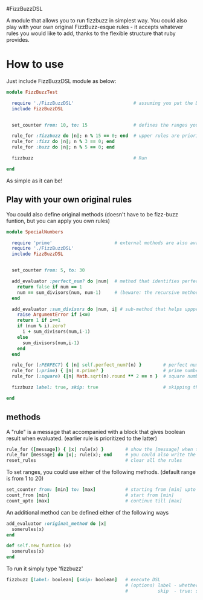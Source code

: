 
#FizzBuzzDSL

A module that allows you to run fizzbuzz in simplest way.
You could also play with your own original FizzBuzz-esque rules - it accepts whatever rules you would like to add, thanks to the flexible structure that ruby provides.

# How to use

Just include FizzBuzzDSL module as below:


```ruby
module FizzBuzzTest

  require './FizzBuzzDSL'                      # assuming you put the DSL in your current folder
  include FizzBuzzDSL


  set_counter from: 10, to: 15                 # defines the ranges you would like to assess

  rule_for :fizzbuzz do |n|; n % 15 == 0; end  # upper rules are prioritised
  rule_for :fizz do |n|; n % 3 == 0; end
  rule_for :buzz do |n|; n % 5 == 0; end

  fizzbuzz                                     # Run

end
```

As simple as it can be!


## Play with your own original rules

You could also define original methods (doesn't have to be fizz-buzz funtion, but you can apply you own rules)


```ruby
module SpecialNumbers

  require 'prime'                       # external mothods are also available
  require './FizzBuzzDSL'
  include FizzBuzzDSL


  set_counter from: 5, to: 30

  add_evaluator :perfect_num? do |num|  # method that identifies perfect numbers
    return false if num == 1
    num == sum_divisors(num, num-1)     # (beware: the recursive method is only valid upto certain levels - or rutern errors 'stack level too deep')
  end

  add_evaluator :sum_divisors do |num, i| # sub-method that helps uppper method
    raise ArgumentError if i<=0
    return 1 if i==1
    if (num % i).zero?
      i + sum_divisors(num,i-1)
    else
      sum_divisors(num,i-1)
    end
  end

  rule_for (:PERFECT) { |n| self.perfect_num?(n) }        # perfect numbers (original method)
  rule_for (:prime) { |n| n.prime? }                      # prime numbers (provided by external library)
  rule_for (:square) {|n| Math.sqrt(n).round ** 2 == n }  # square numbers

  fizzbuzz label: true, skip: true                        # skipping the numbers that didn't fit with any of the above conditions

end
```

## methods

A "rule" is a message that accompanied with a block that gives boolean result when evaluated. (earlier rule is prioritized to the latter)

```ruby
rule_for ([message]) { |x| rule(x) }        # show the [message] when the given block is evaluated as true
rule_for [message] do |x|; rule(x); end     # you could also write the rule in this manner
reset_rules                                 # clear all the rules
```

To set ranges, you could use either of the following methods. (default range is from 1 to 20)

```ruby
set_counter from: [min] to: [max]           # starting from [min] upto [max]
count_from [min]                            # start from [min]
count_upto [max]                            # continue till [max]
```

An additional method can be defined either of the following ways

```ruby
add_evaluator :original_method do |x|
  somerules(x)
end

def self.new_funtion (x)
  somerules(x)
end
```

To run it simply type 'fizzbuzz'
```ruby
fizzbuzz [label: boolean] [skip: boolean]   # execute DSL
                                            # (options) label - whether to show the number label
                                            #           skip  - true: skip the number when all the condition fails / false: show the number itself
```
